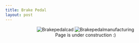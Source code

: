 ```yaml
---
title: Brake Pedal
layout: post
---
```

<div style="text-align: center;">
<img src="https://www.donaldle.com/assets/images/Brakepedal.JPG" alt="Brakepedalcad" />
<img src="https://www.donaldle.com/assets/images/Brakepedalmanufacturing.JPG" alt="Brakepedalmanufacturing" >
</div>
<center>Page is under construction :)</center>

